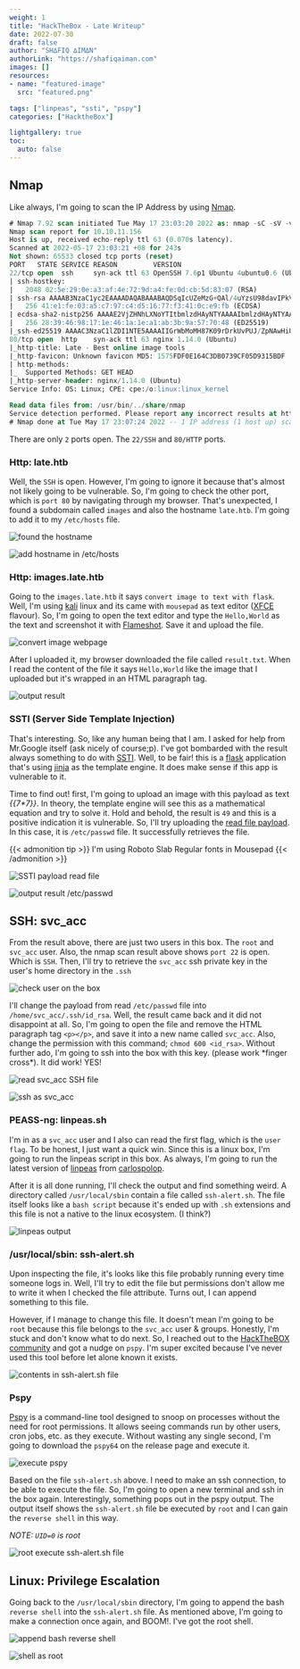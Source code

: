 ```yaml
---
weight: 1
title: "HackTheBox - Late Writeup"
date: 2022-07-30
draft: false
author: "SH∆FIQ ∆IM∆N"
authorLink: "https://shafiqaiman.com"
images: []
resources:
- name: "featured-image"
  src: "featured.png"

tags: ["linpeas", "ssti", "pspy"]
categories: ["HacktheBox"]

lightgallery: true
toc:
  auto: false
---
```


## Nmap
Like always, I'm going to scan the IP Address by using [Nmap](https://nmap.org/).

```sql
# Nmap 7.92 scan initiated Tue May 17 23:03:20 2022 as: nmap -sC -sV -vv -p- -oN nmap/late_all 10.10.11.156
Nmap scan report for 10.10.11.156
Host is up, received echo-reply ttl 63 (0.070s latency).
Scanned at 2022-05-17 23:03:21 +08 for 243s
Not shown: 65533 closed tcp ports (reset)
PORT   STATE SERVICE REASON         VERSION
22/tcp open  ssh     syn-ack ttl 63 OpenSSH 7.6p1 Ubuntu 4ubuntu0.6 (Ubuntu Linux; protocol 2.0)
| ssh-hostkey: 
|   2048 02:5e:29:0e:a3:af:4e:72:9d:a4:fe:0d:cb:5d:83:07 (RSA)
| ssh-rsa AAAAB3NzaC1yc2EAAAADAQABAAABAQDSqIcUZeMzG+QAl/4uYzsU98davIPkVzDmzTPOmMONUsYleBjGVwAyLHsZHhgsJqM9lmxXkb8hT4ZTTa1azg4JsLwX1xKa8m+RnXwJ1DibEMNAO0vzaEBMsOOhFRwm5IcoDR0gOONsYYfz18pafMpaocitjw8mURa+YeY21EpF6cKSOCjkVWa6yB+GT8mOcTZOZStRXYosrOqz5w7hG+20RY8OYwBXJ2Ags6HJz3sqsyT80FMoHeGAUmu+LUJnyrW5foozKgxXhyOPszMvqosbrcrsG3ic3yhjSYKWCJO/Oxc76WUdUAlcGxbtD9U5jL+LY2ZCOPva1+/kznK8FhQN
|   256 41:e1:fe:03:a5:c7:97:c4:d5:16:77:f3:41:0c:e9:fb (ECDSA)
| ecdsa-sha2-nistp256 AAAAE2VjZHNhLXNoYTItbmlzdHAyNTYAAAAIbmlzdHAyNTYAAABBBBMen7Mjv8J63UQbISZ3Yju+a8dgXFwVLgKeTxgRc7W+k33OZaOqWBctKs8hIbaOehzMRsU7ugP6zIvYb25Kylw=
|   256 28:39:46:98:17:1e:46:1a:1e:a1:ab:3b:9a:57:70:48 (ED25519)
|_ssh-ed25519 AAAAC3NzaC1lZDI1NTE5AAAAIIGrWbMoMH87K09rDrkUvPUJ/ZpNAwHiUB66a/FKHWrj
80/tcp open  http    syn-ack ttl 63 nginx 1.14.0 (Ubuntu)
|_http-title: Late - Best online image tools
|_http-favicon: Unknown favicon MD5: 1575FDF0E164C3DB0739CF05D9315BDF
| http-methods: 
|_  Supported Methods: GET HEAD
|_http-server-header: nginx/1.14.0 (Ubuntu)
Service Info: OS: Linux; CPE: cpe:/o:linux:linux_kernel

Read data files from: /usr/bin/../share/nmap
Service detection performed. Please report any incorrect results at https://nmap.org/submit/ .
# Nmap done at Tue May 17 23:07:24 2022 -- 1 IP address (1 host up) scanned in 243.26 seconds
```

There are only `2` ports open. The `22/SSH` and `80/HTTP` ports.

### Http: late.htb

Well, the `SSH` is open. However, I'm going to ignore it because that's almost not likely going to be vulnerable. So, I'm going to check the other port, which is `port 80` by navigating through my browser. That's unexpected, I found a subdomain called `images` and also the hostname `late.htb`. I'm going to add it to my `/etc/hosts` file. 

![found the hostname](late-htb-main-page.png "found the hostname")

![add hostname in /etc/hosts](add-the-hostname-into-file.png "add hostname in /etc/hosts")

### Http: images.late.htb

Going to the `images.late.htb` it says `convert image to text with flask`. Well, I'm using  [kali](https://www.kali.org/) linux and its came with `mousepad` as text editor ([XFCE](https://www.xfce.org/) flavour). So, I'm going to open the text editor and type the `Hello,World` as the text and screenshot it with [Flameshot](https://flameshot.org/). Save it and upload the file.

![convert image webpage](images-late-htb-main-page.png "convert image webpage")

After I uploaded it, my browser downloaded the file called `result.txt`. When I read the content of the file it says `Hello,World` like the image that I uploaded but it's wrapped in an HTML paragraph tag.

![output result](hello-world-output-result-txt.png "output result")

### SSTI (Server Side Template Injection)

That's interesting. So, like any human being that I am. I asked for help from Mr.Google itself (ask nicely of course;p). I've got bombarded with the result always something to do with [SSTI](https://owasp.org/www-project-web-security-testing-guide/v41/4-Web_Application_Security_Testing/07-Input_Validation_Testing/18-Testing_for_Server_Side_Template_Injection). Well, to be fair! this is a [flask](https://flask.palletsprojects.com/en/2.1.x/) application that's using [jinja](https://jinja.palletsprojects.com/en/3.1.x/) as the template engine. It does make sense if this app is vulnerable to it.

Time to find out! first, I'm going to upload an image with this payload as text _{\{7*7}}_. In theory, the template engine will see this as a mathematical equation and try to solve it. Hold and behold, the result is `49` and this is a positive indication it is vulnerable. So, I'll try uploading the [read file payload](https://github.com/swisskyrepo/PayloadsAllTheThings/blob/master/Server%20Side%20Template%20Injection/README.md#jinja2---read-remote-file). In this case, it is `/etc/passwd` file. It successfully retrieves the file.

{{< admonition tip >}}
I'm using Roboto Slab Regular fonts in Mousepad
{{< /admonition >}}

![SSTI payload read file](read-file-etc-password-payload-ssti.png "SSTI payload read file")

![output result /etc/passwd](read-file-etc-passwd.png "output result /etc/passwd")


## SSH: svc_acc

From the result above, there are just two users in this box. The `root` and `svc_acc` user. Also, the nmap scan result above shows `port 22` is open. Which is `SSH`. Then, I'll try to retrieve the `svc_acc` ssh private key in the user's home directory in the `.ssh`

![check user on the box](grep-the-user-from-etc-passwd.png "check user on the box")

I'll change the payload from read `/etc/passwd` file into `/home/svc_acc/.ssh/id_rsa`. Well, the result came back and it did not disappoint at all. So, I'm going to open the file and remove the HTML paragraph tag `<p></p>`, and save it into a new name called `svc_acc`. Also, change the permission with this command; `chmod 600 <id_rsa>`. Without further ado, I'm going to ssh into the box with this key. (please work \*finger cross\*). It did work! YES!

![read svc_acc SSH file](read-ssh-file-with-ssti-payload.png "read svc_acc SSH file")

![ssh as svc_acc](ssh-in-the-box-as-svc_acc.png "ssh as svc_acc")

### PEASS-ng: linpeas.sh

I'm in as a `svc_acc` user and I also can read the first flag, which is the `user flag`. To be honest, I just want a quick win. Since this is a linux box, I'm going to run the linpeas script in this box. As always, I'm going to run the latest version of [linpeas](https://github.com/carlospolop/PEASS-ng) from [carlospolop](https://twitter.com/carlospolopm). 

After it is all done running, I'll check the output and find something weird. A directory called `/usr/local/sbin` contain a file called `ssh-alert.sh`. The file itself looks like a `bash script` because it's ended up with `.sh` extensions and this file is not a native to the linux ecosystem. (I think?)

![linpeas output](linpeas-find-the-ssh-alert-file.png "linpeas output")

### /usr/local/sbin: ssh-alert.sh

Upon inspecting the file, it's looks like this file probably running every time someone logs in. Well, I'll try to edit the file but permissions don't allow me to write it when I checked the file attribute. Turns out, I can append something to this file.

However, if I manage to change this file. It doesn't mean I'm going to be `root` because this file belongs to the `svc_acc` user & groups. Honestly, I'm stuck and don't know what to do next. So, I reached out to the [HackTheBOX community](https://discord.com/invite/hackthebox) and got a nudge on `pspy`. I'm super excited because I've never used this tool before let alone known it exists. 

![contents in ssh-alert.sh file](ssh-alert-read-pic.png "contents in ssh-alert.sh file")

### Pspy

[Pspy](https://github.com/DominicBreuker/pspy) is a command-line tool designed to snoop on processes without the need for root permissions. It allows seeing commands run by other users, cron jobs, etc. as they execute. Without wasting any single second, I'm going to download the `pspy64` on the release page and execute it.

![execute pspy](run-the-pspy.png "execute pspy")

Based on the file `ssh-alert.sh` above. I need to make an ssh connection, to be able to execute the file. So, I'm going to open a new terminal and ssh in the box again. Interestingly, something pops out in the pspy output. The output itself shows the `ssh-alert.sh` file be executed by `root` and I can gain the `reverse shell` in this way.

_NOTE: `UID=0` is root_

![root execute ssh-alert.sh file](ssh-in-the-box-once-again.png "root execute ssh-alert.sh file")

## Linux: Privilege Escalation

Going back to the `/usr/local/sbin` directory, I'm going to append the bash `reverse shell` into the `ssh-alert.sh` file. As mentioned above, I'm going to make a connection once again, and BOOM!. I've got the root shell.

![append bash reverse shell](append-the-reverse-shell.png "append bash reverse shell")

![shell as root](root-shell.png "shell as root")

